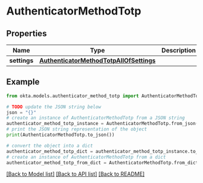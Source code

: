 # AuthenticatorMethodTotp


## Properties

Name | Type | Description | Notes
------------ | ------------- | ------------- | -------------
**settings** | [**AuthenticatorMethodTotpAllOfSettings**](AuthenticatorMethodTotpAllOfSettings.md) |  | [optional] 

## Example

```python
from okta.models.authenticator_method_totp import AuthenticatorMethodTotp

# TODO update the JSON string below
json = "{}"
# create an instance of AuthenticatorMethodTotp from a JSON string
authenticator_method_totp_instance = AuthenticatorMethodTotp.from_json(json)
# print the JSON string representation of the object
print(AuthenticatorMethodTotp.to_json())

# convert the object into a dict
authenticator_method_totp_dict = authenticator_method_totp_instance.to_dict()
# create an instance of AuthenticatorMethodTotp from a dict
authenticator_method_totp_from_dict = AuthenticatorMethodTotp.from_dict(authenticator_method_totp_dict)
```
[[Back to Model list]](../README.md#documentation-for-models) [[Back to API list]](../README.md#documentation-for-api-endpoints) [[Back to README]](../README.md)


